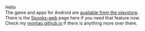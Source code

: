 Hello  
The game and apps for Android are [available from the playstore](https://play.google.com/store/apps/dev?id=8266548406665038333).  
There is the [Spooks-web](https://montao.github.io/spooks-web/) page here if you need that feature now.  
Check my [montao.github.io](https://montao.github.io/) if there is anything more over there.  

